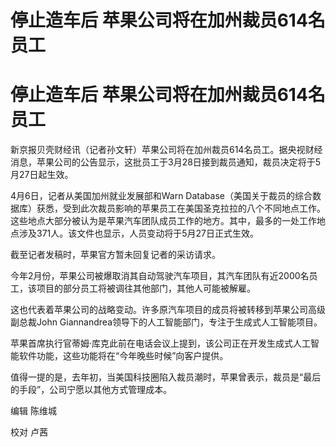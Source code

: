 # 停止造车后 苹果公司将在加州裁员614名员工

# 停止造车后 苹果公司将在加州裁员614名员工

新京报贝壳财经讯（记者孙文轩）苹果公司将在加州裁员614名员工。据央视财经消息，苹果公司的公告显示，这批员工于3月28日接到裁员通知，裁员决定将于5月27日起生效。

4月6日，记者从美国加州就业发展部和Warn
Database（美国关于裁员的综合数据库）获悉，受到此次裁员影响的苹果员工在美国圣克拉拉的八个不同地点工作。这些地点大部分被认为是苹果汽车团队成员工作的地方。其中，最多的一处工作地点涉及371人。该文件也显示，人员变动将于5月27日正式生效。

截至记者发稿时，苹果官方暂未回复记者的采访请求。

今年2月份，苹果公司被爆取消其自动驾驶汽车项目，其汽车团队有近2000名员工，该项目的部分员工将被调往其他部门，其他人可能被解雇。

这也代表着苹果公司的战略变动。许多原汽车项目的成员将被转移到苹果公司高级副总裁John
Giannandrea领导下的人工智能部门，专注于生成式人工智能项目。

苹果首席执行官蒂姆·库克此前在电话会议上提到，该公司正在开发生成式人工智能软件功能，这些功能将在“今年晚些时候”向客户提供。

值得一提的是，去年初，当美国科技圈陷入裁员潮时，苹果曾表示，裁员是“最后的手段”，公司宁愿以其他方式管理成本。

编辑 陈维城

校对 卢茜

